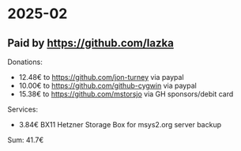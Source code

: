 # 2025-02

## Paid by https://github.com/lazka

Donations:

* 12.48€ to https://github.com/jon-turney via paypal
* 10.00€ to https://github.com/github-cygwin via paypal
* 15.38€ to https://github.com/mstorsjo via GH sponsors/debit card

Services:

* 3.84€ BX11 Hetzner Storage Box for msys2.org server backup

Sum: 41.7€
